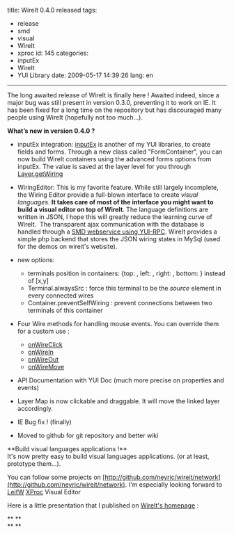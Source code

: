 title: WireIt 0.4.0 released
tags:
  - release
  - smd
  - visual
  - WireIt
  - xproc
id: 145
categories:
  - inputEx
  - WireIt
  - YUI Library
date: 2009-05-17 14:39:26
lang: en
---

The long awaited release of WireIt is finally here ! Awaited indeed, since a major bug was still present in version 0.3.0, preventing it to work on IE. It has been fixed for a long time on the repository but has discouraged many people using WireIt (hopefully not too much...).

**What’s new in version 0.4.0 ?**

*   inputEx integration: [inputEx](http://javascript.neyric.com/inputex "inputEx") is another of my YUI libraries, to create fields and forms. Through a new class called "FormContainer", you can now build WireIt containers using the advanced forms options from inputEx. The value is saved at the layer level for you through [Layer.getWiring](http://javascript.neyric.com/wireit/doc/WireIt.Layer.html#method_getWiring "WireIt documentation")

*   WiringEditor: This is my favorite feature. While still largely incomplete, the Wiring Editor provide a  full-blown interface to create _visual languages_. **It takes care of most of the interface you might want to build a visual editor on top of WireIt**. The language definitions are written in JSON, I hope this will greatly reduce the learning curve of WireIt.  The transparent ajax communication with the database is handled through a [SMD webservice using YUI-RPC](http://javascript.neyric.com/blog/2009/03/06/inputex-022-smd-yui-rpc/). WireIt provides a simple php backend that stores the JSON wiring states in MySql (used for the demos on wireit's website).

*   new options:

    *   terminals position in containers: {top: , left: , right: , bottom: } instead of [x,y]
    *   Terminal.alwaysSrc : force this terminal to be the _source_ element in every connected wires
    *   Container.preventSelfWiring : prevent connections between two terminals of this container

*   Four Wire methods for handling mouse events. You can override them for a custom use :

    *   [onWireClick](http://javascript.neyric.com/wireit/doc/WireIt.Wire.html#method_onWireClick)
    *   [onWireIn](http://javascript.neyric.com/wireit/doc/WireIt.Wire.html#method_onWireIn)
    *   [onWireOut](http://javascript.neyric.com/wireit/doc/WireIt.Wire.html#method_onWireOut)
    *   [onWireMove](http://javascript.neyric.com/wireit/doc/WireIt.Wire.html#method_onWireMove)

*   API Documentation with YUI Doc (much more precise on properties and events)

*   Layer Map is now clickable and draggable. It will move the linked layer accordingly.

*   IE Bug fix ! (finally)

*   Moved to github for git repository and better wiki
<div style="width: 425px;text-align: left"></div>
<div style="width: 425px;text-align: left">**Build visual languages applications !**</div>
It's now pretty easy to build visual languages applications. (or at least, prototype them...).

You can follow some projects on [http://github.com/neyric/wireit/network](http://github.com/neyric/wireit/network). I'm especially looking forward to [LeifW](http://github.com/LeifW/wireit/tree/master) [XProc](http://www.w3.org/TR/xproc/) Visual Editor

Here is a little presentation that I published on [WireIt's homepage](http://javascript.neyric.com/wireit) :
<div style="width: 425px;text-align: left"></div>
<div style="width: 425px;text-align: left"></div>
<div style="width: 425px;text-align: left">**
**</div>
<div style="width: 425px;text-align: left"></div>
<div style="width: 425px;text-align: left">**
**</div>